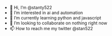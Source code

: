 - 👋 Hi, I’m @stanty522
- 👀 I’m interested in ai and automation
- 🌱 I’m currently learning python and javascript
- 💞️ I’m looking to collaborate on nothing right now
- 📫 How to reach me my twitter @stan522

<!---
stanty522/stanty522 is a ✨ special ✨ repository because its `README.md` (this file) appears on your GitHub profile.
You can click the Preview link to take a look at your changes.
--->
